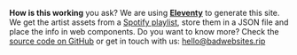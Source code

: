 **How is this working** you ask? We are using **[Eleventy](https://www.11ty.dev/)** to generate this site. We get the artist assets from a [Spotify playlist](https://open.spotify.com/playlist/22n4VI1DJuCp3Hh1Jzn9B6), store them in a JSON file and place the info in web components. Do you want to know more? Check the [source code on GitHub](https://github.com/madrilene/cantautor.es) or get in touch with us: hello@badwebsites.rip
